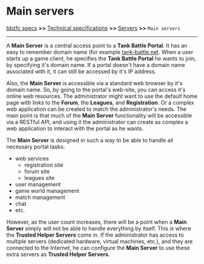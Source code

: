 # Main servers

[bbzfc specs](../bbzfc_specs.md) **>>** [Technical specifications](technical_specifications.md) **>>** [Servers](servers.md) **>>** `Main servers`

---

A **Main Server** is a central access point to a **Tank Battle Portal**. It has an easy to remember domain name
(for example [tank-battle.net](http://tank-battle.net). When a user starts up a game client, he specifies the
**Tank Battle Portal** he wants to join, by specifying it's domain name. If a portal doesn't have a domain name
associated with it, it can still be accessed by it's IP address.

Also, the **Main Server** is accessible via a standard web browser by it's domain name. So, by going to the portal's
web-site, you can access it's online web resources. The administrator might want to use the default home page with
links to the **Forum**, the **Leagues**, and **Registration**. Or a complex web application can be created to match
the administrator's needs. The main point is that much of the **Main Server** functionality will be accessible via a
RESTful API, and using it the administrator can create as complex a web application to interact with the portal as he
wants.

The **Main Server** is designed in such a way to be able to handle all necessary portal tasks:

- web services
  - registration site
  - forum site
  - leagues site
- user management
- game world management
- match management
- chat
- etc.

However, as the user count increases, there will be a point when a **Main Server** simply will not be able to handle
everything by itself. This is where the **Trusted Helper Servers** come in. If the administrator has access to multiple
servers (dedicated hardware, virtual machines, etc.), and they are connected to the Internet, he can configure the
**Main Server** to use these extra servers as **Trusted Helper Servers**.
